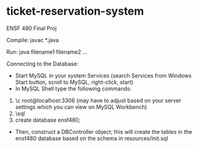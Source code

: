 # ticket-reservation-system

ENSF 480 Final Proj

Compile:
javac *.java

Run:
java filename1 filename2 ...

Connecting to the Database:
- Start MySQL in your system Services (search Services from Windows Start button, scroll to MySQL, right-click, start)
- In MySQL Shell type the following commands:
1. \c root@localhost:3306 (may have to adjust based on your server settings which you can view on MySQL Workbench)
2. \sql
3. create database ensf480;
- Then, construct a DBController object; this will create the tables in the ensf480 database based on the schema in resources/init.sql
